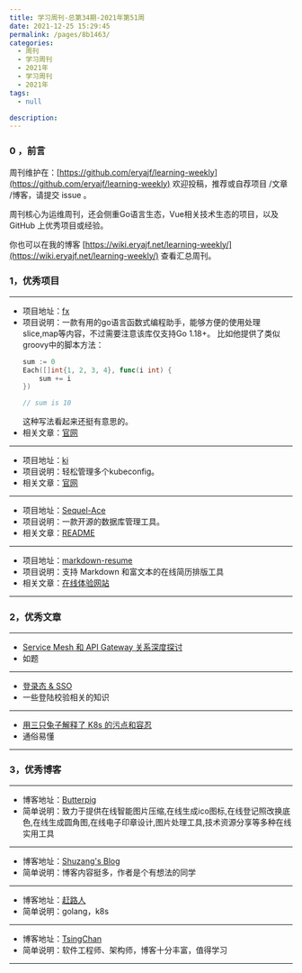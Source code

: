 ```yaml
---
title: 学习周刊-总第34期-2021年第51周
date: 2021-12-25 15:29:45
permalink: /pages/8b1463/
categories:
  - 周刊
  - 学习周刊
  - 2021年
  - 学习周刊
  - 2021年
tags:
  - null

description:
---
```


### 0 ，前言

周刊维护在：[https://github.com/eryajf/learning-weekly](https://github.com/eryajf/learning-weekly)  欢迎投稿，推荐或自荐项目 /文章 /博客，请提交 issue 。

周刊核心为运维周刊，还会侧重Go语言生态，Vue相关技术生态的项目，以及 GitHub 上优秀项目或经验。

你也可以在我的博客 [https://wiki.eryajf.net/learning-weekly/](https://wiki.eryajf.net/learning-weekly/) 查看汇总周刊。

### 1，优秀项目

---
- 项目地址：[fx](https://github.com/nikgalushko/fx)
- 项目说明：一款有用的go语言函数式编程助手，能够方便的使用处理slice,map等内容，不过需要注意该库仅支持Go 1.18+。
	比如他提供了类似groovy中的脚本方法：
	```go
	sum := 0
	Each([]int{1, 2, 3, 4}, func(i int) {
  		sum += i
	})

	// sum is 10
	```
	这种写法看起来还挺有意思的。
- 相关文章：[官网](https://nikgalushko.github.io/fx/#/)
---
- 项目地址：[ki](https://github.com/ywgx/ki)
- 项目说明：轻松管理多个kubeconfig。
- 相关文章：[官网](https://ki.xabc.io/#/)
---
- 项目地址：[Sequel-Ace](https://github.com/Sequel-Ace/Sequel-Ace)
- 项目说明：一款开源的数据库管理工具。
- 相关文章：[README](https://github.com/Sequel-Ace/Sequel-Ace/blob/main/readme.md)
---
- 项目地址：[markdown-resume](https://github.com/mdnice/markdown-resume)
- 项目说明：支持 Markdown 和富文本的在线简历排版工具
- 相关文章：[在线体验网站](https://resume.mdnice.com/)
---

### 2，优秀文章

---
- [Service Mesh 和 API Gateway 关系深度探讨](https://www.sofastack.tech/blog/service-mesh-api-gateway-in-depth-discussion-of-relationships/)
- 如题
---
- [登录态 & SSO](https://mp.weixin.qq.com/s/_B_4YbKEsjNUd_hGDGHFAA)
- 一些登陆校验相关的知识
---
- [用三只兔子解释了 K8s 的污点和容忍](https://mp.weixin.qq.com/s/N5NLnPUDBBWK9rjT6qOMPQ)
- 通俗易懂
---
### 3，优秀博客

---
- 博客地址：[Butterpig](https://www.butterpig.top/)
- 简单说明：致力于提供在线智能图片压缩,在线生成ico图标,在线登记照改换底色,在线生成圆角图,在线电子印章设计,图片处理工具,技术资源分享等多种在线实用工具
---
- 博客地址：[Shuzang's Blog](https://shuzang.github.io/)
- 简单说明：博客内容挺多，作者是个有想法的同学
---
- 博客地址：[赶路人](https://xieys.club/)
- 简单说明：golang，k8s
---
- 博客地址：[TsingChan](http://www.9ong.com/)
- 简单说明：软件工程师、架构师，博客十分丰富，值得学习
---